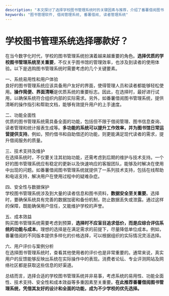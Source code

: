 ```yaml
---
description: "本文探讨了选择学校图书管理系统时的关键因素与推荐，介绍了番薯借阅图书管理系统的优势。"
keywords: "图书管理软件, 借阅管理系统, 番薯借阅, 读者管理系统"
---
```

# 学校图书管理系统选择哪款好？

在当今数字化时代，学校的图书管理系统扮演着越来越重要的角色。**选择优质的学校图书管理系统至关重要**，不仅关乎图书馆的管理效率，也涉及到读者的使用体验。以下是选购图书管理系统时需要考虑的几个关键要素。

一、系统易用性和用户体验  
良好的图书管理系统应该具备用户友好的界面，使得管理人员和读者都能够轻松使用。**操作简便、界面清晰**是优质系统的重要标志。因此，在选择时，最好进行试用，以确保系统符合组织内部的实际需求。另外，如番薯借阅图书管理系统，提供清晰的操作指引和帮助文档，能够有效提升用户的上手速度。

二、功能全面性  
优质的图书管理系统需具备全面的功能，包括但不限于借阅管理、图书信息查询、读者管理和统计报表生成等。**多功能的系统可以提升工作效率，并为图书馆日常运营提供支持**。例如，预约借书和自助借还的功能，则更能满足现代读者的需求，提升借阅服务的质量。

三、技术支持及维护  
在选择系统时，不仅要关注其初始功能，还需考虑到后期的维护与技术支持。一个好的图书管理系统应有稳定的更新以及快速响应的客服团队，能够及时解决在使用中出现的问题。如番薯借阅图书管理系统就提供了一系列技术支持，包括在线帮助和电话支持，解决用户在使用过程中的疑难杂症。

四、安全性与数据保护  
学校图书管理系统涉及到大量的读者信息和图书资料，**数据安全至关重要**。选择时，要确保系统具有完善的数据加密和备份机制，防止数据丢失或泄露。通过这样的保障，既能确保用户信任，又能维护学校的声誉。

五、成本效益  
购买图书管理系统需要考虑到预算，**选择时不应盲目追求低价，而是应综合评估系统的功能与成本**。理想的选择是在满足需求的前提下，尽量降低单位成本。例如，番薯借阅的不同版本提供多样化的价格选择，可以根据组织的实际情况灵活选择。

六、用户评价与案例分析  
在选择图书管理系统时，查看其他使用者的评价也是非常重要的。通常来说，真实用户的反馈能够反映出系统在实际操作中的表现。消费者论坛、专业评测网站及网络社区都是获取这些信息的好渠道。

总结而言，选择合适的学校图书管理系统并非易事，考虑系统的易用性、功能全面性、技术支持、安全性和成本效益等多重因素至关重要。**在此推荐番薯借阅图书管理系统，凭借其友好的设计和全面的功能，成为不少学校的优先选择。**
